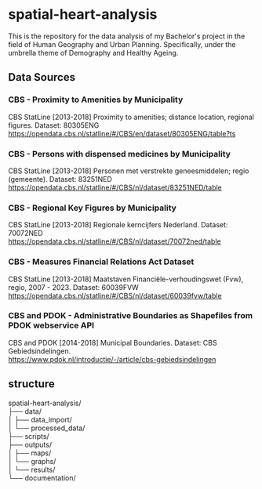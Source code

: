 # spatial-heart-analysis
This is the repository for the data analysis of my Bachelor's project in the field of Human Geography and Urban Planning. Specifically, under the umbrella theme of Demography and Healthy Ageing.

## Data Sources
### CBS - Proximity to Amenities by Municipality
CBS StatLine [2013-2018] Proximity to amenities; distance location, regional figures. 
Dataset: 80305ENG https://opendata.cbs.nl/statline/#/CBS/en/dataset/80305ENG/table?ts

### CBS - Persons with dispensed medicines by Municipality
CBS StatLine [2013-2018] Personen met verstrekte geneesmiddelen; regio (gemeente). 
Dataset: 83251NED https://opendata.cbs.nl/statline/#/CBS/nl/dataset/83251NED/table

### CBS - Regional Key Figures by Municipality
CBS StatLine [2013-2018] Regionale kerncijfers Nederland.
Dataset: 70072NED https://opendata.cbs.nl/statline/#/CBS/nl/dataset/70072ned/table

### CBS - Measures Financial Relations Act Dataset
CBS StatLine [2013-2018] Maatstaven Financiële-verhoudingswet (Fvw), regio, 2007 - 2023.
Dataset: 60039FVW https://opendata.cbs.nl/statline/#/CBS/nl/dataset/60039fvw/table

### CBS and PDOK - Administrative Boundaries as Shapefiles from PDOK webservice API
CBS and PDOK [2014-2018] Municipal Boundaries. Dataset: CBS Gebiedsindelingen.       
https://www.pdok.nl/introductie/-/article/cbs-gebiedsindelingen 

## structure
spatial-heart-analysis/                                                                        
  ├── data/                                                                                                                      
  │   ├── data_import/                                                                                                   
  │   └── processed_data/                                                                                                         
  ├── scripts/                                                                                                                                                                                                       
  ├── outputs/                                                                                                              
  │   ├── maps/                                                                                                                                                                                      
  │   └── graphs/                                                                                                                                                                                         
  │   └── results/                                                                                                                                                                                                 
  └── documentation/                                                                                                                                                                                                                                                   
